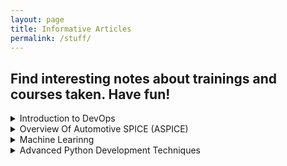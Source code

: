 ```yaml
---
layout: page
title: Informative Articles
permalink: /stuff/
---
```


## Find interesting notes about trainings and courses taken. Have fun!

<details markdown="1">
<summary>Introduction to DevOps</summary>

## What is DevOps?

- The term (development and operations) is an extension of agile development environments that aims to enhance the process of software delivery as a whole.
- DevOps (Development and Operations) engineers work together, following Lean and Agile principles, delivering software in a rapid and continuous manner.

DevOps is not:
- Simply combining development and operations.
- A separate team.
- A tool.
- Just automation.

## What is the goal?

There are three pillars:
- DevOps         -> For speed and agility.
- Microservices  -> For small deployments.
- Containers     -> For ephemeral runtimes.

Culture is the #1 success factor in DevOps. Building a culture of *shared responsibility, transparency, and faster feedback* is the foundation of every high-performing DevOps team. --Atlassian--

To become DevOps, it is necessary to change the company culture. It must change:
- The way people think.
- The way people work.
- The way people are organized.
- The way people are measured.

## Agile perspective

Waterfall > Agile > DevOps are methods for software development and delivery.
Monoliths > SOA > Microservices are architectures: ways that software is built.
Physical servers > VMs > Containers are used to create infrastructure: basic services such as communication and storage.

- 2007 Patrick Debois: Dev and Ops worked ineffectively and not together.
- 2008 Agile Infrastructure.
- 2009 John - Velocity 2009 -"10+ Deploys Per Day" -> Dev and Ops cooperation at Flickr.
- 2010 Continuous Delivery - Through automation of the build, deploy, and test process, along with improved collaboration.
- 2013 Lean principle.

----

# Thinking DevOps

## Code reuse dilemma
- Code has 80% of what you need but 20% is missing.

## Social coding solution
- Discuss with the repo **owner**.
- Agree to develop it.
- Open an **Issue** and assign it to yourself.
- **Fork** the code and make your changes.
- Issue a **Pull Request** to review and merge back.

## Git Repository Guidelines
- The same that we already know about it.

## The size of the batches
Working in small batches means delivering something useful quickly.
Using single piece flow leads to faster feedback loops.

## Minimal Viable Product (MVP)
- MVP is a tool for learning.
- The experiment may fail and that's okay.
- It is the minimal thing that you can do to test your hypothesis.

## Quiz
- Which of these is typical of traditional thinking?
    ANS: Rebuilding 100% of the code to get the 20% change you need.
- Which of these is part of minimum viable product?
    ANS: Should I pivot or persevere?

## Test Driven Development (TDD)
- Test your code, but first create cases and then create code.
- Red->Green->Refactor cycle.
It is important: It saves time when developing, you can code faster and with more confidence, it ensures the code is working as expected, it ensures that future changes do not break your code. In order to create a DevOps CI/CD pipeline, all testing must be automated.

## Behavior Driven Development (BDD)
- BDD focuses on the behavior of the system from the outside in. It looks at the system as a consumer of it.
- BDD uses an approachable syntax that everyone can understand.
- It improves communication.

## Cloud Native Microservices (CNM)
- CNM is a collection of independently deployable microservices.
- Stateless microservices each maintain their own state in a separate database or persistent object store.
- Microservices are loosely coupled services, designed for scalability and communication with APIs.

# Working DevOps
- Culture of teaming and collaboration.
- Agile development as a shared discipline.
- Push smaller releases faster.

## Taylorism
- Is regarding the Industrial Revolution. It describes how to work as automotive line assembly, working in silos.
_Software development is bespoke:_
    - Software development is NOT like assembling automobiles.
    - Most of the parts do not exist yet.
    - Software development is craft work.

- Command and control is not Agile.
- Stop working in silos.
- Let your people amaze you.

- Working DevOps means pushing small releases faster in order to get feedback, minimize risk, and maximize learning.
- Taylorism was designed for factory work, while software development is like craft work.

# Software Engineering vs Civil Engineering
- SW stack is constantly updated.

# Required DevOps behavior
- DevOps delivers a continual series of small changes.
- Development wants innovation and Operations want stability. But you cannot get both.

## Required DevOps behaviors
- Shared ownership and high collaboration.
- Risk management by embracing change.
- Ephemeral infrastructure as code.
- Automated self-service.
- Feedback loops and data-driven responsibility.

## Infrastructure as code
- Described in an executable textual format.
- Configure using that description.
- Configure the system.
- Never perform configurations manually.
- Use version control.

## Continuous Integration and Continuous Delivery
- CI/CD is not one thing.
- Continuous Integration is: Continuously building, testing, and merging to master.
- Continuous Delivery is: Continuously deploying to a production-like environment.

# Align teams with the business
- Each team has its own mission aligned with the business.
- Teams have end-to-end responsibility for what they build.
- Teams should have a long-term mission.

## There is no DevOps Teams
- DevOps is the practice of development and operations engineers working together during the entire software lifecycle, following Lean and Agile principles that allow them to deliver high-quality results.

# DevOps metrics
- A baseline provides a concrete number for comparison as you implement your DevOps changes.
- Old school is focused on mean time to failure (MTTF).
- DevOps is focused on mean time to recovery (MTTR).

## Summary
- You should measure and reward what you want to improve.
- Measuring social metrics leads to improved socialization and measuring DevOps metrics allows you to see progression toward goals.
- DevOps changes the objective of problem resolution from failure prevention to failure recovery.

# Vanity Metrics vs Actionable Metrics
- Vanity metrics may be appealing at first glance, but offer limited actionable insights.
- Actionable metrics provide meaningful ways to measure your processes and work toward goals.

# Comparison of DevOps to Site Reliability Engineering (SRE)
- SRE maintains separate development and operations silos with one staffing pool.
- DevOps breaks down the silos into one team with one business objective.

</details>

<details markdown="1">

<summary>Overview Of Automotive SPICE (ASPICE)</summary>

# The Automotive SPICE (Software Improvement and Capability dEtermination).

Is an adaptation of the **Software Process Improvements and Capability dEtermination** standard (ISO 15504), addapted specially for the Automotive industry.
ASPICE provides a **framework for assessing and imporoving** the software development processes within automotive suppliers and manufactures. It helps ensure high-quiality software, better safety, and reliable performance in vehcles' electronic control units (ECUs)

The ASPICE Model is based on the V-CYCLE, one of the Software Development Life Cycle (SDLC).

## Software Development Life Cycle (SDLC)

Is the process of creating software, from initial planning through deployment and ongoing maintenance

SDLC has the following structure:

    1. Requirements Analysis -> * Business Analyst * Project Manager * Product Manager.
    2. System Design -> * Architect * Designer.
    3. Implementation -> * Developer * Software Implementation.
    4. Testing -> * Verification and Validation * Quality Assurance * Tester.
    5. Deployment -> * Release Manager * DevOps Engineer * IT Operations.
    6. Maintenance -> * Support Engineers * Testers.

Each phase ensures quality and traceability throughout the software development process.

## V - Model (an extension of the traditional Waterfall model)

V-Model is an Verification and Validation model:

![V_MODEL]({{site.baseurl}}/assets/images/stuff_images/ASPICE/vmodel.png)

| Left-side  (develop side)                                                |   Right-Side  (testing side)
|--------------------------------------------------------------------------|------------------|
| Business Requirements Specification (Waht does the user want?)           | User Acceptance Testing 
  System Requirements Specification   (What should the overall system do?) | System Integration Testing (Does the whole system meet the requirements?)
  High Level Design / Architecture    (How will teh system be structure?)  | Component Testing (Do components work together?)
  Low Level Design / Details (How each component be build?)                | Unit Testing (Does each component work?)
  <-> Coding <-> | <-> coding <-> |

```markdown
[VALIDATION]  - and -  [VERIFICATION]
Requirements     ->    User Acceptance
    |                     |
    v                     ^
System Design    ->    System Testing
    |                     |
    v                     ^
Architecture     ->   Integration Testing
    |                     |
    v                     ^
Detailed Design  ->   Unit Testing
    |                     |
    v                     ^
     Implementation (Coding)
```
This is an sequential model, and it is usefull fo requirements well-done. A disvantage is thata design cannot emerge during coding, since each phase must be sequetial. Oeverll, the V-Model provides a structured path from requirements to finished product.

### ISO 26262
    Is an international standard that provides functional safety requirements and processes for electrical and electronic systems within road vehicles. It aims to reduce safety reisks from malfunctions by defining development best practices.

### ISO 21434
    Is a new standard focused on cyber security for road vehicles. It provides a framework and process to manage cyber risks during the product life.  

### ISO 21448
    Is a road vehicles standard that specifies user experience and human-machine interface design.
  
OEM -> Original Equipment Manufacturer: A company that produces parts, components or complete products that are then used in another company's end product.
-  

# ASPICE 3.0 Model

![ASPICE30]({{site.baseurl}}/assets/images/stuff_images/ASPICE/aspice30.png)

The ASPICE model has three process groups: 
    1. Primary Life Cycle Process.
        - System Engineering Process group (SYS)
        - Software Engineering process group (SWE)
        - Acquisition process group (ACQ)
        - Supply process group (SPL)
    2. Organization Life Cycle Process.
        - 
    3. Supporting Life Cycle Process.


## Process Assessment Model

ASPICE defines a process assessment model to evalute and rate the capability of software process in the automitve indudtry. the ASPICE assessment model has two dimensions:

    1. Process dimension:
        * Covers teh software process within the scope of assessment.
    2. Capability dimension:
        * Defines six capability levels (0-5) that indicate the maturity fo each process. Level 0 mean the process is not implemented. Level 5 means the process is optimized.
TheA ASPICE  assessment method provides a standardized way to measure and improve software process against a reference benchmark.  

# Module #2 Describing the ASPICE Model

## ASPICE Model Description

### Primary Life Cycle Process (SYS)

### Primary Life Cycle Process (SYS)

SYS.1 – Requirements Elicitation: Gather, document, and track requirements as required by stakeholders.

SYS.2 – System Requirements Analysis: Analyze and refine the collected requirements to ensure clarity and feasibility.

SYS.3 – System Architectural Design: Establish the overall system architecture and develop the system structure.

SYS.4 – System Integration and Integration Test: Integrate system components and perform integration testing to verify interactions.

SYS.5 – System Qualification Test: Provide evidence that the integrated system meets all specified requirements.

*The System Engineering process group ensures that stakeholder requirements are fully captured, analyzed, and validated throughout the system development lifecycle.*

### Primary Life Cycle Process (SWE)

SWE.1 – Software Requirements Analysis: Collect and analyze software-specific requirements.

SWE.2 – Software Architectural Design: Define the software architecture and allocate requirements to software components.

SWE.3 – Software Detailed Design and Unit Construction: Develop detailed designs and construct software units.

SWE.4 – Software Unit Verification: Verify individual software units against detailed design and requirements.

SWE.5 – Software Integration and Integration Test: Integrate software units and perform integration testing.

SWE.6 – Software Qualification Test: Provide evidence that the integrated software meets all requirements.

*The Software Engineering process group focuses on ensuring that software requirements are addressed, implemented, and verified at each stage of development.*

---
** As a part of Automation Activities, the mostly close ASPICE process areas are:
    Group: Primary life Cycle Process (SWE): 
    - SWE.4 - Software Unit Verification.
    - SWE.5 - Software Integration and Integration Test.
    - SWE.6 - Software Qualification Testing.
---

## ASPICE Process Capability levels
1. Level 0 (Incomplete):
    
    - The process is not implemented or fails t achieve its purpose.

2. Level 1 (Performed):
    
    - The process achieve its purpose.

3. Level 2 (Managed):

    - The performed process is now implemented in a managed fashion.
    - Performance is controlled and maintained.

4. Level 3 (Established):
    
    - The process is established, capable, standardized and maintained.
    - Standards for process performance are stablished.

5. Level 4 (Predictable):
    
    - The process is quantitatively controlled and predictable.
    - Performance varies within narrow, predictable limits.

6. Leve 5 (Innovating):
    
    - The focus in on continuous improvement.
    - Process innovation improve effectiveness and efficiency.

`The capability levels range from an incomplete process at level 0 to a performed procedure at level 1, to managed standardized, and quantiatively controlled process at levels 2-4, to an optimized, continuously improving process at level 5.`

`At Level 0, no code review process exists.`

`Level 1-2 introduce basic manual processes.`

`Level 3 establishes a standardized process.`

`Level 4, quantitative control is added.`

`Level 5, innovative improvements are made through automation and AI.`

# Module 3. ASPICE Assessment & Certification

ASPICE assessment is the process of evaluating the Capability, Matury of the Software Development Process in the Automotive Industry. - Process Assessment Model (PAM)

 - When preparing for an assessment, what's a crucial step to consider?

    ans: Utilizing the latest version of the Process Assessment Model (PAM)

 - What is a vital aspect of assesement preparation?

    ans: Collecting anymissing pieces of information or documentation.

# ASPICE Benefits
 
    - Demostrate Software Quality Capability.
    - Guide process Improvement.
    - Increase Customer Confidence.
    - Meet Regularity or Contractual Requirements.
    - Support Certification Goals.
    - Continual Improvement.

</details>

<details markdown="1">
<summary>Machine Learinng</summary>

## Linear Regression

Any straight line in the Cartesian plane (except vertical lines) can be described by the equation: `y = mx + b` Where: m is the slope of the line and b is the y-intercept. This equation is known as **Linear Equation**.

     - m: The slope of the line, which represents the rate of change of y with respect to x.
     - b: The y-intercept, which is the value of y when x is 0.

Given two points `(x_1, y_1)` and `(x_2, y_2)`, the slope `m` of the line is:

```math
m = \frac{y_2 - y_1}{x_2 - x_1}
```
The equation of the line in point-slope form is:
```math
y_1 - y_2 = m(x_1 - x_2)
```
Expanding this equation gives:
```math
y_1 - y_2 = m(x_1 - x_2)
```
```math
y_1 - y_2 = m*x_1 - m*x_2
```
adding `y_2` to both sides:
```math
y_1 = m*x_1 - m*x_2 + y_1
```
Re-order terms:
```math
y_1 = m*x_1 + (y_2 - m*x_2)
```

```math
y_1 = m * 0 + (y_2 - m * x_2) 
```
```math
b = y_2 - m * x_2
```
then, the equation will be:
```math
y = m * x + b
```
The following image illustrates the graph of the line using two points: 

<img src="{{site.baseurl}}/assets/images/stuff_images/MachineLearing/ManualPlot1.png" alt="Graph of the linear equation" width="800" height="550">

Now it solved:

<img src="{{site.baseurl}}/assets/images/stuff_images/MachineLearing/ManualPlot2.png" alt="Graph of the linear equation" width="800" height="550">

If those two points were our dataset to train a linear regression model, we could use the calculated values of (m) and (b) to make predictions using the linear equation: `y = m*x + b` on new data points.

Mathematically, a straight line is represented by the equation: `y = mx + b`, nevertheless, in machine learning, we often use the `w` instead of `m` to represent the slope, and as usual, we use `b` for the intercept.

see the following python notebook to explore how linear regression works:

[View the interactive Jupyter Notebook: [linear_regression_example.ipynb](https://colab.research.google.com/drive/1aM4aDaqrh0lCBTgdhiobPeF3IdSH0HxO)]

# Gradient Descent algorithm


</details>

<details markdown="1">
<summary>Advanced Python Development Techniques</summary>

# Set and deques
    ```python
    #Sets do not repeat once output
    example_set = {1,2,3,4,5}
    #Even if you see duplicates within
    example_set = {1,1,2,3,4,5}
    example_set.add(6)
    print(example_set)
    example_set.remove(2)
    print(example_set)
    ```
    ```python
    # A deque is a double-ended queue, it's a generalization of stacks and queues allowing
    # you to efficently add or remove elements.
    from collections impoort deque
    my_deque = deque([1,2,3])
    my_deque.append(4)
    print(my_deque)
    # removing elements from the left
    my_deque.pop()
    print(my_deque)
    # removing elements from the right
    my_deque.popleft()
    print(my_deque)
    ```
## Undo and Redo actions using deques
    ```python
    from collections impoort deque
    undo_stack = deque()
    redo_stack = deque()
    def perform_action(action):
        undo_stack.append(action)
        redo_stack.clear()
    def undo():
        if undo_stack:
            action = undo_stack.pop()
            redo_stack.append(action)
    def redo():
        if redo_stack:
            action = redo_stack.pop()
            undo_stack.append(action)

    split_words = str("Hello world").split()
    for word in split_words:
        perform_action(word)
        
    print(undo_stack)

    # undo action:
    undo()
    print(undo_stack)
    # redo action:
    redo()
    print(undo_stack)
    ```
</details>